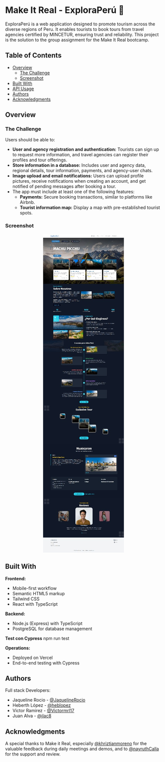 # Make It Real - ExploraPerú 🧳

ExploraPerú is a web application designed to promote tourism across the diverse regions of Peru. It enables tourists to book tours from travel agencies certified by MINCETUR, ensuring trust and reliability. This project is the solution to the group assignment for the Make It Real bootcamp.

## Table of Contents

- [Overview](#overview)
  - [The Challenge](#the-challenge)
  - [Screenshot](#screenshot)
- [Built With](#built-with)
- [API Usage](#api-usage)
- [Authors](#authors)
- [Acknowledgments](#acknowledgments)

## Overview

### The Challenge

Users should be able to:

- **User and agency registration and authentication:** Tourists can sign up to request more information, and travel agencies can register their profiles and tour offerings.
- **Store information in a database:** Includes user and agency data, regional details, tour information, payments, and agency-user chats.
- **Image upload and email notifications:** Users can upload profile pictures, receive notifications when creating an account, and get notified of pending messages after booking a tour.
- The app must include at least one of the following features:
  - **Payments:** Secure booking transactions, similar to platforms like Airbnb.
  - **Tourist information map:** Display a map with pre-established tourist spots.

### Screenshot

<div align="center">
  <img src="./design/landing-explora-peru.jpeg" alt="Landing" />
</div>

## Built With

**Frontend:**

- Mobile-first workflow
- Semantic HTML5 markup
- Tailwind CSS
- React with TypeScript

**Backend:**

- Node.js (Express) with TypeScript
- PostgreSQL for database management

**Test con Cypress**
npm run test

**Operations:**

- Deployed on Vercel
- End-to-end testing with Cypress

## Authors

Full stack Developers:

- Jaqueline Rocio - [@JaquelineRocio](https://github.com/JaquelineRocio)
- Heberth López - [@heblopez](https://github.com/heblopez)
- Victor Ramirez - [@Victormrl17](https://github.com/Victormrl17)
- Juan Alva - [@jlac8](https://github.com/jlac8)

## Acknowledgments

A special thanks to Make it Real, especially [@khriztianmoreno](https://github.com/khriztianmoreno) for the valuable feedback during daily meetings and demos, and to [@nayruthCalla](https://github.com/nayruthCalla) for the support and review.
